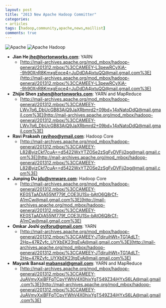 ```yaml
---
layout: post
title: "2013 New Apache Hadoop Committer"
categories: 
- articles
tags: [hadoop,community,apache,news,maillist]
comments: true
---
```


![Apache](http://hadoop.apache.org/images/apache_feather.gif)
![Apache Hadoop](http://hadoop.apache.org/images/hadoop-logo.jpg)

* __Jian He <jhe@hortonworks.com>__: YARN
	- [http://mail-archives.apache.org/mod_mbox/hadoop-general/201312.mbox/%3CCAMEEY-L3pewRCyXjA--9h90XnR8KmxgEqce4=JuDdDA4jxtuQQ@mail.gmail.com%3E](http://mail-archives.apache.org/mod_mbox/hadoop-general/201312.mbox/%3CCAMEEY-L3pewRCyXjA--9h90XnR8KmxgEqce4=JuDdDA4jxtuQQ@mail.gmail.com%3E) 
* __Zhijie Shen <zshen@hortonworks.com>__: YARN and MapReduce
	- [http://mail-archives.apache.org/mod_mbox/hadoop-general/201312.mbox/%3CCAMEEY-LWv7p6_DbUcGB83AiQ9JaXRbmrd2+09bd+14xNatoDdQ@mail.gmail.com%3E](http://mail-archives.apache.org/mod_mbox/hadoop-general/201312.mbox/%3CCAMEEY-LWv7p6_DbUcGB83AiQ9JaXRbmrd2+09bd+14xNatoDdQ@mail.gmail.com%3E) 
* __Ravi Prakash <ravihoo@ymail.com>__: Hadoop Core
	- [http://mail-archives.apache.org/mod_mbox/hadoop-general/201312.mbox/%3CCAMEEY-L82jByizCkf7cuA==d5422WxYTZOSe2zSgFvDVFjj2pg@mail.gmail.com%3E](http://mail-archives.apache.org/mod_mbox/hadoop-general/201312.mbox/%3CCAMEEY-L82jByizCkf7cuA==d5422WxYTZOSe2zSgFvDVFjj2pg@mail.gmail.com%3E)
* __Junping Du <jdu@vmware.com>__: Hadoop Core
	- [http://mail-archives.apache.org/mod_mbox/hadoop-general/201312.mbox/%3CCAMEEY-KE0STaADiA55Nf779f_COE3U1Sx-bAtO6Q8rCf-A1mCw@mail.gmail.com%3E](http://mail-archives.apache.org/mod_mbox/hadoop-general/201312.mbox/%3CCAMEEY-KE0STaADiA55Nf779f_COE3U1Sx-bAtO6Q8rCf-A1mCw@mail.gmail.com%3E)
* __Omkar Joshi <ovjforu@gmail.com>__: YARN
	- [http://mail-archives.apache.org/mod_mbox/hadoop-general/201312.mbox/%3CCAMEEY-JTdiruihWt=TG1AdLT-2Hq+47RZvfc_UYXbEK23tgEvA@mail.gmail.com%3E](http://mail-archives.apache.org/mod_mbox/hadoop-general/201312.mbox/%3CCAMEEY-JTdiruihWt=TG1AdLT-2Hq+47RZvfc_UYXbEK23tgEvA@mail.gmail.com%3E)
* __Mayank Bansal <mabansal@gmail.com>__: YARN and MapReduce
	- [http://mail-archives.apache.org/mod_mbox/hadoop-general/201312.mbox/%3CCAMEEY-JuAVmvXxiBFFqTCpvYWhV4X0hixYgT549Z34jHYxS6LA@mail.gmail.com%3E](http://mail-archives.apache.org/mod_mbox/hadoop-general/201312.mbox/%3CCAMEEY-JuAVmvXxiBFFqTCpvYWhV4X0hixYgT549Z34jHYxS6LA@mail.gmail.com%3E)
